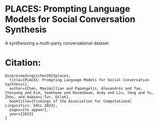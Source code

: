 # PLACES: Prompting Language Models for Social Conversation Synthesis

A synthesizing a multi-party conversational dataset

# Citation:
```commandline
@inproceedings{chen2023places,
  title={PLACES: Prompting Language Models for Social Conversation Synthesis},
  author={Chen, Maximillian and Papangelis, Alexandros and Tao, Chenyang and Kim, Seokhwan and Rosenbaum, Andy and Liu, Yang and Yu, Zhou, and Hakkani-Tur, Dilek},
  booktitle={Findings of the Association for Computational Linguistics: EACL 2023},
  pages={to appear},
  year={2023}
}
```

